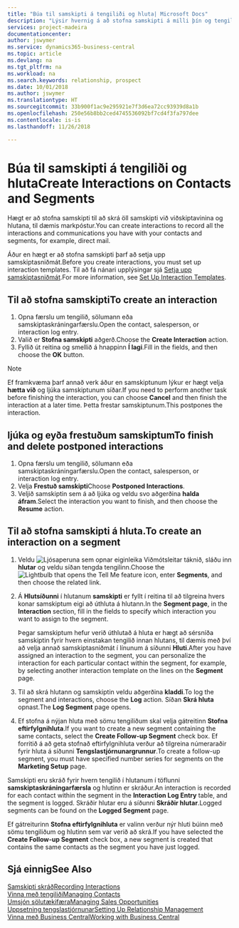 ```yaml
---
title: "Búa til samskipti á tengiliði og hluta| Microsoft Docs"
description: "Lýsir hvernig á að stofna samskipti á milli þín og tengiliða og hluta í Business Central, eins og til dæmis beint tölvupóstsamband."
services: project-madeira
documentationcenter: 
author: jswymer
ms.service: dynamics365-business-central
ms.topic: article
ms.devlang: na
ms.tgt_pltfrm: na
ms.workload: na
ms.search.keywords: relationship, prospect
ms.date: 10/01/2018
ms.author: jswymer
ms.translationtype: HT
ms.sourcegitcommit: 33b900f1ac9e295921e7f3d6ea72cc93939d8a1b
ms.openlocfilehash: 250e56b8bb2ced4745536092bf7cd4f3fa797dee
ms.contentlocale: is-is
ms.lasthandoff: 11/26/2018

---
```

# <a name="create-interactions-on-contacts-and-segments"></a><span data-ttu-id="9737e-103">Búa til samskipti á tengiliði og hluta</span><span class="sxs-lookup"><span data-stu-id="9737e-103">Create Interactions on Contacts and Segments</span></span>
<span data-ttu-id="9737e-104">Hægt er að stofna samskipti til að skrá öll samskipti við viðskiptavinina og hlutana, til dæmis markpóstur.</span><span class="sxs-lookup"><span data-stu-id="9737e-104">You can create interactions to record all the interactions and communications you have with your contacts and segments, for example, direct mail.</span></span>

<span data-ttu-id="9737e-105">Áður en hægt er að stofna samskipti þarf að setja upp samskiptasniðmát.</span><span class="sxs-lookup"><span data-stu-id="9737e-105">Before you create interactions, you must set up interaction templates.</span></span> <span data-ttu-id="9737e-106">Til að fá nánari upplýsingar sjá  [Setja upp samskiptasniðmát](marketing-interactions.md).</span><span class="sxs-lookup"><span data-stu-id="9737e-106">For more information, see  [Set Up Interaction Templates](marketing-interactions.md).</span></span>

## <a name="to-create-an-interaction"></a><span data-ttu-id="9737e-107">Til að stofna samskipti</span><span class="sxs-lookup"><span data-stu-id="9737e-107">To create an interaction</span></span>
1. <span data-ttu-id="9737e-108">Opna færslu um tengilið, sölumann eða samskiptaskráningarfærslu.</span><span class="sxs-lookup"><span data-stu-id="9737e-108">Open the contact, salesperson, or interaction log entry.</span></span>
2. <span data-ttu-id="9737e-109">Valið er **Stofna samskipti** aðgerð.</span><span class="sxs-lookup"><span data-stu-id="9737e-109">Choose the **Create Interaction** action.</span></span>
3. <span data-ttu-id="9737e-110">Fyllið út reitina og smellið á hnappinn **Í lagi**.</span><span class="sxs-lookup"><span data-stu-id="9737e-110">Fill in the fields, and then choose the **OK** button.</span></span>

> [!NOTE]  
>   <span data-ttu-id="9737e-111">Ef framkvæma þarf annað verk áður en samskiptunum lýkur er hægt velja **hætta við** og ljúka samskiptunum síðar.</span><span class="sxs-lookup"><span data-stu-id="9737e-111">If you need to perform another task before finishing the interaction, you can choose **Cancel** and then finish the interaction at a later time.</span></span> <span data-ttu-id="9737e-112">Þetta frestar samskiptunum.</span><span class="sxs-lookup"><span data-stu-id="9737e-112">This postpones the interaction.</span></span>

## <a name="to-finish-and-delete-postponed-interactions"></a><span data-ttu-id="9737e-113">ljúka og eyða frestuðum samskiptum</span><span class="sxs-lookup"><span data-stu-id="9737e-113">To finish and delete postponed interactions</span></span>
1. <span data-ttu-id="9737e-114">Opna færslu um tengilið, sölumann eða samskiptaskráningarfærslu.</span><span class="sxs-lookup"><span data-stu-id="9737e-114">Open the contact, salesperson, or interaction log entry.</span></span>
2. <span data-ttu-id="9737e-115">Velja **Frestuð samskipti**</span><span class="sxs-lookup"><span data-stu-id="9737e-115">Choose **Postponed Interactions**.</span></span>
3. <span data-ttu-id="9737e-116">Veljið samskiptin sem á að ljúka og veldu svo aðgerðina **halda áfram**.</span><span class="sxs-lookup"><span data-stu-id="9737e-116">Select the interaction you want to finish, and then choose the **Resume** action.</span></span>

## <a name="to-create-an-interaction-on-a-segment"></a><span data-ttu-id="9737e-117">Til að stofna samskipti á hluta.</span><span class="sxs-lookup"><span data-stu-id="9737e-117">To create an interaction on a segment</span></span>
1. <span data-ttu-id="9737e-118">Veldu ![Ljósaperuna sem opnar eiginleika Viðmótsleitar](media/ui-search/search_small.png "Segðu mér hvað þú vilt gera") táknið, sláðu inn **hlutar** og veldu síðan tengda tengilinn.</span><span class="sxs-lookup"><span data-stu-id="9737e-118">Choose the ![Lightbulb that opens the Tell Me feature](media/ui-search/search_small.png "Tell me what you want to do") icon, enter **Segments**, and then choose the related link.</span></span>
2. <span data-ttu-id="9737e-119">Á **Hlutsíðunni** í hlutanum **samskipti** er fyllt í reitina til að tilgreina hvers konar samskiptum eigi að úthluta á hlutann.</span><span class="sxs-lookup"><span data-stu-id="9737e-119">In the **Segment page**, in the **Interaction** section, fill in the fields to specify which interaction you want to assign to the segment.</span></span>

    <span data-ttu-id="9737e-120">Þegar samskiptum hefur verið úthlutað á hluta er hægt að sérsníða samskiptin fyrir hvern einstakan tengilið innan hlutans, til dæmis með því að velja annað samskiptasniðmát í línunum á síðunni **Hluti**.</span><span class="sxs-lookup"><span data-stu-id="9737e-120">After you have assigned an interaction to the segment, you can personalize the interaction for each particular contact within the segment, for example, by selecting another interaction template on the lines on the **Segment** page.</span></span>  
3. <span data-ttu-id="9737e-121">Til að skrá hlutann og samskiptin veldu aðgerðina **kladdi**.</span><span class="sxs-lookup"><span data-stu-id="9737e-121">To log the segment and interactions, choose the **Log** action.</span></span> <span data-ttu-id="9737e-122">Síðan **Skrá hluta** opnast.</span><span class="sxs-lookup"><span data-stu-id="9737e-122">The **Log Segment** page opens.</span></span>
4. <span data-ttu-id="9737e-123">Ef stofna á nýjan hluta með sömu tengiliðum skal velja gátreitinn **Stofna eftirfylgnihluta**.</span><span class="sxs-lookup"><span data-stu-id="9737e-123">If you want to create a new segment containing the same contacts, select the **Create Follow-up Segment** check box.</span></span> <span data-ttu-id="9737e-124">Ef forritið á að geta stofnað eftirfylgnihluta verður að tilgreina númeraraðir fyrir hluta á síðunni **Tengslastjórnunargrunnur**.</span><span class="sxs-lookup"><span data-stu-id="9737e-124">To create a follow-up segment, you must have specified number series for segments on the **Marketing Setup** page.</span></span>

<span data-ttu-id="9737e-125">Samskipti eru skráð fyrir hvern tengilið í hlutanum í töflunni **samskiptaskráningarfærsla** og hlutinn er skráður.</span><span class="sxs-lookup"><span data-stu-id="9737e-125">An interaction is recorded for each contact within the segment in the **Interaction Log Entry** table, and the segment is logged.</span></span> <span data-ttu-id="9737e-126">Skráðir hlutar eru á síðunni **Skráðir hlutar**.</span><span class="sxs-lookup"><span data-stu-id="9737e-126">Logged segments can be found on the **Logged Segment** page.</span></span>

<span data-ttu-id="9737e-127">Ef gátreiturinn **Stofna eftirfylgnihluta** er valinn verður nýr hluti búinn með sömu tengiliðum og hlutinn sem var verið að skrá.</span><span class="sxs-lookup"><span data-stu-id="9737e-127">If you have selected the **Create Follow-up Segment** check box, a new segment is created that contains the same contacts as the segment you have just logged.</span></span>

## <a name="see-also"></a><span data-ttu-id="9737e-128">Sjá einnig</span><span class="sxs-lookup"><span data-stu-id="9737e-128">See Also</span></span>
[<span data-ttu-id="9737e-129">Samskipti skráð</span><span class="sxs-lookup"><span data-stu-id="9737e-129">Recording Interactions</span></span>](marketing-interactions.md)  
[<span data-ttu-id="9737e-130">Vinna með tengiliði</span><span class="sxs-lookup"><span data-stu-id="9737e-130">Managing Contacts</span></span>](marketing-contacts.md)  
[<span data-ttu-id="9737e-131">Umsjón sölutækifæra</span><span class="sxs-lookup"><span data-stu-id="9737e-131">Managing Sales Opportunities</span></span>](marketing-manage-sales-opportunities.md)  
[<span data-ttu-id="9737e-132">Uppsetning tengslastjórnunar</span><span class="sxs-lookup"><span data-stu-id="9737e-132">Setting Up Relationship Management</span></span>](marketing-setup-marketing.md)  
[<span data-ttu-id="9737e-133">Vinna með Business Central</span><span class="sxs-lookup"><span data-stu-id="9737e-133">Working with Business Central</span></span>](ui-work-product.md)

